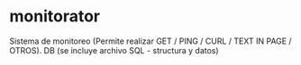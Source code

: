 # monitorator
Sistema de monitoreo (Permite realizar GET / PING / CURL / TEXT IN PAGE / OTROS).
DB (se incluye archivo SQL - structura y datos)

